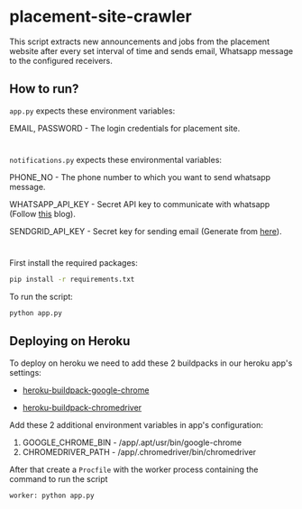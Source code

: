 # placement-site-crawler

This script extracts new announcements and jobs from the placement website after every set interval of time and sends email, Whatsapp message to the configured receivers.

## How to run?
`app.py` expects these environment variables:

EMAIL, PASSWORD - The login credentials for placement site.
#
`notifications.py` expects these environmental variables:

PHONE_NO - The phone number to which you want to send whatsapp message.

WHATSAPP_API_KEY - Secret API key to communicate with whatsapp (Follow [this](https://www.callmebot.com/blog/free-api-whatsapp-messages/) blog).

SENDGRID_API_KEY - Secret key for sending email (Generate from [here](https://sendgrid.com/solutions/email-api/)).
#
First install the required packages: 
```sh
pip install -r requirements.txt
```
To run the script:
```sh
python app.py
```

## Deploying on Heroku
To deploy on heroku we need to add these 2 buildpacks in our heroku app's settings:

* [heroku-buildpack-google-chrome](https://github.com/heroku/heroku-buildpack-google-chrome)

* [heroku-buildpack-chromedriver](https://github.com/heroku/heroku-buildpack-chromedriver)

Add these 2 additional environment variables in app's configuration:

1. GOOGLE_CHROME_BIN - /app/.apt/usr/bin/google-chrome
2. CHROMEDRIVER_PATH - /app/.chromedriver/bin/chromedriver

After that create a `Procfile` with the worker process containing the command to run the script
```
worker: python app.py
```

